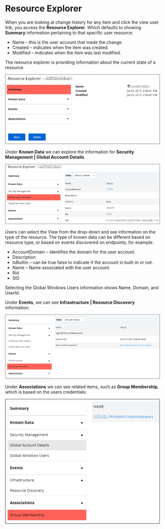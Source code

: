 [title]: # (- Resource Explorer)
[tags]: # (details)
[priority]: # (2110)
# Resource Explorer

When you are looking at change history for any item and click the view user link, you access the __Resource Explorer__.
Which defaults to showing __Summary__ information pertaining to that specific user resource:

* Name – this is the user account that made the change.
* Created – indicates when the item was created.
* Modified – indicates when the item was last modified.

The resource explorer is providing information about the current state of a resource.

![](images/config-history/change-hi-tab-det2.png)

Under __Known Data__ we can explore the information for __Security Management | Global Account Details__.

![Known Data](images/config-history/change-hi-tab-det4.png)

Users can select the View from the drop-down and see information on the type of the resource. The type of known data can be different based on resource type, or based on events discovered on endpoints, for example:

* AccountDomain – identifies the domain for the user account.
* Description
* IsBuiltin – can be true false to indicate if the account in built-in or not.
* Name – Name associated with the user account.
* Rid
* SID

Selecting the Global Windows Users information shows Name, Domain, and UserId.

Under __Events__, we can see __Infrastructure | Resource Discovery__
information:

![Events](images/config-history/change-hi-tab-det5.png)

Under __Associations__ we can see related items, such as __Group Membership__, which is based on the users credentials:

![Associations](images/config-history/change-hi-tab-det6.png)
